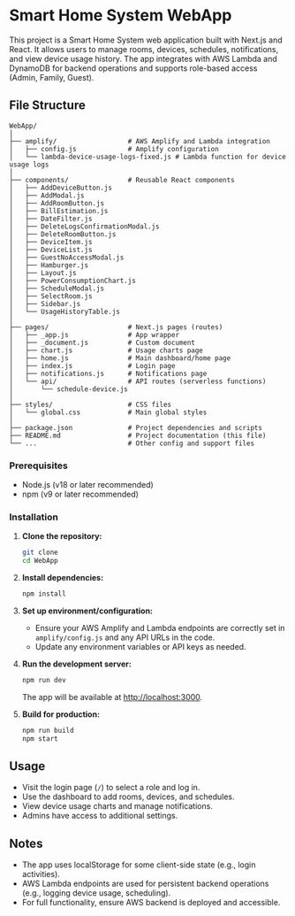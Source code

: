 # Smart Home System WebApp

This project is a Smart Home System web application built with Next.js and React. It allows users to manage rooms, devices, schedules, notifications, and view device usage history. The app integrates with AWS Lambda and DynamoDB for backend operations and supports role-based access (Admin, Family, Guest).

## File Structure

```
WebApp/
│
├── amplify/                  # AWS Amplify and Lambda integration
│   ├── config.js             # Amplify configuration
│   └── lambda-device-usage-logs-fixed.js # Lambda function for device usage logs
│
├── components/               # Reusable React components
│   ├── AddDeviceButton.js
│   ├── AddModal.js
│   ├── AddRoomButton.js
│   ├── BillEstimation.js
│   ├── DateFilter.js
│   ├── DeleteLogsConfirmationModal.js
│   ├── DeleteRoomButton.js
│   ├── DeviceItem.js
│   ├── DeviceList.js
│   ├── GuestNoAccessModal.js
│   ├── Hamburger.js
│   ├── Layout.js
│   ├── PowerConsumptionChart.js
│   ├── ScheduleModal.js
│   ├── SelectRoom.js
│   ├── Sidebar.js
│   └── UsageHistoryTable.js
│
├── pages/                    # Next.js pages (routes)
│   ├── _app.js               # App wrapper
│   ├── _document.js          # Custom document
│   ├── chart.js              # Usage charts page
│   ├── home.js               # Main dashboard/home page
│   ├── index.js              # Login page
│   ├── notifications.js      # Notifications page
│   └── api/                  # API routes (serverless functions)
│       └── schedule-device.js
│
├── styles/                   # CSS files
│   └── global.css            # Main global styles
│
├── package.json              # Project dependencies and scripts
├── README.md                 # Project documentation (this file)
└── ...                       # Other config and support files
```

### Prerequisites
- Node.js (v18 or later recommended)
- npm (v9 or later recommended)

### Installation

1. **Clone the repository:**
   ```sh
   git clone
   cd WebApp
   ```

2. **Install dependencies:**
   ```sh
   npm install
   ```

3. **Set up environment/configuration:**
   - Ensure your AWS Amplify and Lambda endpoints are correctly set in `amplify/config.js` and any API URLs in the code.
   - Update any environment variables or API keys as needed.

4. **Run the development server:**
   ```sh
   npm run dev
   ```
   The app will be available at [http://localhost:3000](http://localhost:3000).

5. **Build for production:**
   ```sh
   npm run build
   npm start
   ```

## Usage
- Visit the login page (`/`) to select a role and log in.
- Use the dashboard to add rooms, devices, and schedules.
- View device usage charts and manage notifications.
- Admins have access to additional settings.

## Notes
- The app uses localStorage for some client-side state (e.g., login activities).
- AWS Lambda endpoints are used for persistent backend operations (e.g., logging device usage, scheduling).
- For full functionality, ensure AWS backend is deployed and accessible.
